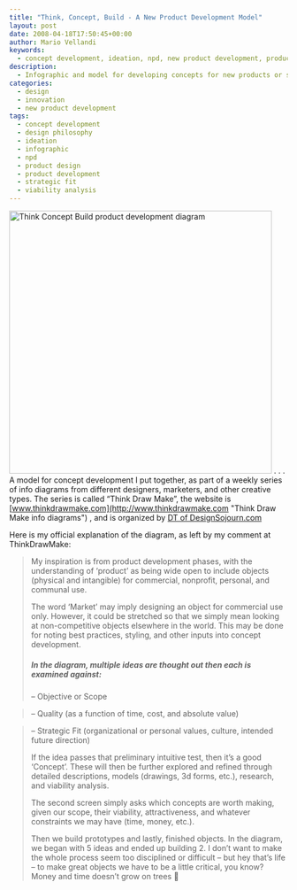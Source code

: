 ```yaml
---
title: "Think, Concept, Build - A New Product Development Model"
layout: post
date: 2008-04-18T17:50:45+00:00
author: Mario Vellandi
keywords:
  - concept development, ideation, npd, new product development, product design, innovation, objective, strategic fit, viability analysis
description:
  - Infographic and model for developing concepts for new products or services, based on three stages with review sessions that ask us to select the best
categories:
  - design
  - innovation
  - new product development
tags:
  - concept development
  - design philosophy
  - ideation
  - infographic
  - npd
  - product design
  - product development
  - strategic fit
  - viability analysis
---
```

<a title="Think Concept Build product development diagram on Flickr" href="http://www.flickr.com/photos/mvellandi/2423707450/"><img src="http://farm3.static.flickr.com/2293/2423707450_4a1b59b256_o.jpg" alt="Think Concept Build product development diagram" height="475" /></a>
. . .
A model for concept development I put together, as part of a weekly series of info diagrams from different designers, marketers, and other creative types. The series is called &#8220;Think Draw Make&#8221;, the website is [www.thinkdrawmake.com](http://www.thinkdrawmake.com "Think Draw Make info diagrams") , and is organized by [DT of DesignSojourn.com](http://www.designsojourn.com "DT of DesignSojourn.com")

Here is my official explanation of the diagram, as left by my comment at ThinkDrawMake:

> My inspiration is from product development phases, with the understanding of ‘product’ as being wide open to include objects (physical and intangible) for commercial, nonprofit, personal, and communal use.
>
> The word ‘Market’ may imply designing an object for commercial use only. However, it could be stretched so that we simply mean looking at non-competitive objects elsewhere in the world. This may be done for noting best practices, styling, and other inputs into concept development.
>
> ##### In the diagram, multiple ideas are thought out then each is examined against:
>
> &#8211; Objective or Scope

> &#8211; Quality (as a function of time, cost, and absolute value)

> &#8211; Strategic Fit (organizational or personal values, culture, intended future direction)
>
> If the idea passes that preliminary intuitive test, then it’s a good ‘Concept’. These will then be further explored and refined through detailed descriptions, models (drawings, 3d forms, etc.), research, and viability analysis.
>
> The second screen simply asks which concepts are worth making, given our scope, their viability, attractiveness, and whatever constraints we may have (time, money, etc.).
>
> Then we build prototypes and lastly, finished objects. In the diagram, we began with 5 ideas and ended up building 2. I don’t want to make the whole process seem too disciplined or difficult &#8211; but hey that’s life &#8211; to make great objects we have to be a little critical, you know? Money and time doesn’t grow on trees 🙂
